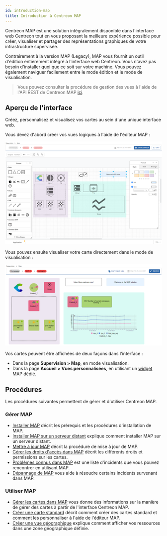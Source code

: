 ```yaml
---
id: introduction-map
title: Introduction à Centreon MAP
---
```


Centreon MAP est une solution intégralement disponible dans l'interface web Centreon tout en vous proposant la meilleure expérience possible pour créer, visualiser et partager des représentations graphiques de votre infrastructure supervisée.

Contrairement à la version MAP (Legacy), MAP vous fournit un outil d'édition entièrement intégré à l'interface web Centreon. Vous n'avez pas besoin d'installer quoi que ce soit sur votre machine. Vous pouvez également naviguer facilement entre le mode édition et le mode de visualisation.

> Vous pouvez consulter la procédure de gestion des vues à l'aide de l'API REST de Centreon MAP [ici](https://docs-api.centreon.com/api/centreon-map/24.04/).

## Aperçu de l'interface

Créez, personnalisez et visualisez vos cartes au sein d'une unique interface web.

Vous devez d'abord créer vos vues logiques à l'aide de l'éditeur MAP :

![image](../assets/graph-views/ng/map-web-editor-view.png)

Vous pouvez ensuite visualiser votre carte directement dans le mode de visualisation :

![image](../assets/graph-views/ng/map-web-global-view.png)

Vos cartes peuvent être affichées de deux façons dans l'interface :
- Dans la page **Supervision > Map**, en mode visualisation.
- Dans la page **Accueil > Vues personnalisées**, en utilisant un [widget](../alerts-notifications/custom-views.md) MAP dédié.

## Procédures

Les procédures suivantes permettent de gérer et d'utiliser Centreon MAP.

### Gérer MAP
  - [Installer MAP](map-web-install.md) décrit les prérequis et les procédures d'installation de MAP.
  - [Installer MAP sur un serveur distant](map-web-install-remote.md) explique comment installer MAP sur un serveur distant.
  - [Mettre à jour MAP](map-web-update.md) décrit la procédure de mise à jour de MAP.
  - [Gérer les droits d'accès dans MAP](map-web-manage.md) décrit les différents droits et permissions sur les cartes.
  - [Problèmes connus dans MAP](map-web-known-issues.md) est une liste d'incidents que vous pouvez rencontrer en utilisant MAP.
  - [Dépannage de MAP](map-web-troubleshooting.md) vous aide à résoudre certains incidents survenant dans MAP.

### Utiliser MAP
  - [Gérer les cartes dans MAP](map-web-manage.md) vous donne des informations sur la manière de gérer des cartes à partir de l'interface Centreon MAP.
  - [Créer une carte standard](map-web-create-standard-map.md) décrit comment créer des cartes standard et comment les personnaliser à l'aide de l'éditeur MAP.
  - [Créer une vue géographique](map-web-create-geoview.md) explique comment afficher vos ressources dans une zone géographique définie.
